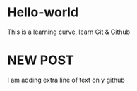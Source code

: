# Hello-world
This is a learning curve, learn Git &amp; Github 


# NEW POST
I am adding extra line of text on y github 
